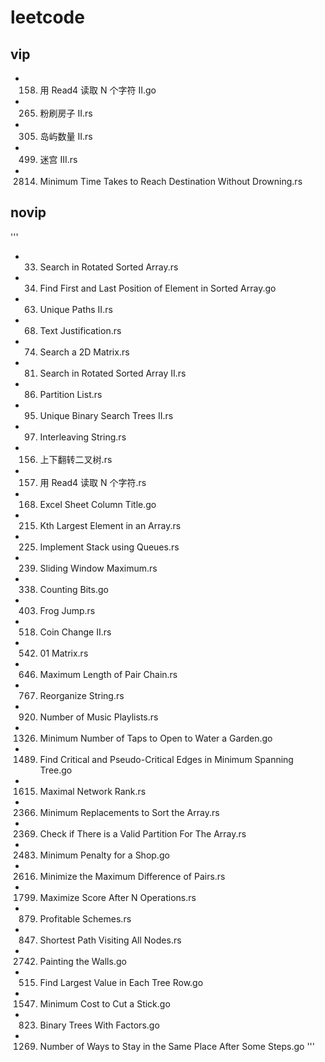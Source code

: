 # leetcode

## vip
- 158. 用 Read4 读取 N 个字符 II.go
- 265. 粉刷房子 II.rs
- 305. 岛屿数量 II.rs
- 499. 迷宫 III.rs
- 2814. Minimum Time Takes to Reach Destination Without Drowning.rs

## novip
'''
* 33. Search in Rotated Sorted Array.rs
* 34. Find First and Last Position of Element in Sorted Array.go
* 63. Unique Paths II.rs
* 68. Text Justification.rs
* 74. Search a 2D Matrix.rs
* 81. Search in Rotated Sorted Array II.rs
* 86. Partition List.rs
* 95. Unique Binary Search Trees II.rs
* 97. Interleaving String.rs
* 156. 上下翻转二叉树.rs
* 157. 用 Read4 读取 N 个字符.rs
* 168. Excel Sheet Column Title.go
* 215. Kth Largest Element in an Array.rs
* 225. Implement Stack using Queues.rs
* 239. Sliding Window Maximum.rs
* 338. Counting Bits.go
* 403. Frog Jump.rs
* 518. Coin Change II.rs
* 542. 01 Matrix.rs
* 646. Maximum Length of Pair Chain.rs
* 767. Reorganize String.rs
* 920. Number of Music Playlists.rs
* 1326. Minimum Number of Taps to Open to Water a Garden.go
* 1489. Find Critical and Pseudo-Critical Edges in Minimum Spanning Tree.go
* 1615. Maximal Network Rank.rs
* 2366. Minimum Replacements to Sort the Array.rs
* 2369. Check if There is a Valid Partition For The Array.rs
* 2483. Minimum Penalty for a Shop.go
* 2616. Minimize the Maximum Difference of Pairs.rs
* 1799. Maximize Score After N Operations.rs
* 879. Profitable Schemes.rs
* 847. Shortest Path Visiting All Nodes.rs
* 2742. Painting the Walls.go
* 515. Find Largest Value in Each Tree Row.go
* 1547. Minimum Cost to Cut a Stick.go
* 823. Binary Trees With Factors.go
* 1269. Number of Ways to Stay in the Same Place After Some Steps.go
'''
